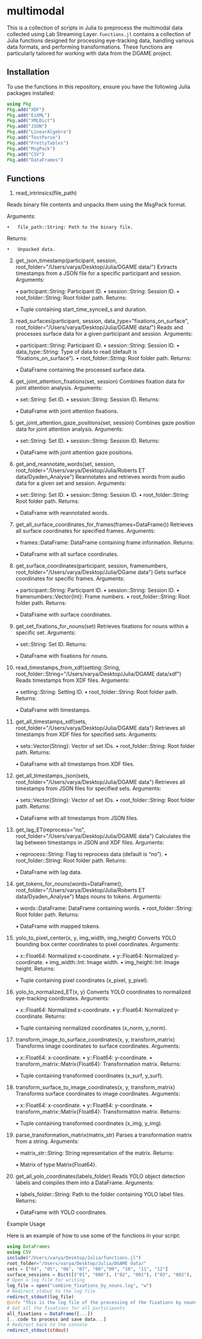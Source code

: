 # multimodal

This is a collection of scripts in Julia to preprocess the multimodal data collected using Lab Streaming Layer. `Functions.jl` contains a collection of Julia functions designed for processing eye-tracking data, handling various data formats, and performing transformations. These functions are particularly tailored for working with data from the DGAME project.

## Installation

To use the functions in this repository, ensure you have the following Julia packages installed:

```julia
using Pkg
Pkg.add("XDF")
Pkg.add("EzXML")
Pkg.add("XMLDict")
Pkg.add("JSON")
Pkg.add("LinearAlgebra")
Pkg.add("TextParse")
Pkg.add("PrettyTables")
Pkg.add("MsgPack")
Pkg.add("CSV")
Pkg.add("DataFrames")
```

## Functions


1. read_intrinsics(file_path)

Reads binary file contents and unpacks them using the MsgPack format.

Arguments:

    •	file_path::String: Path to the binary file.

Returns:

    •	Unpacked data.

2. get_json_timestamp(participant, session, root_folder="/Users/varya/Desktop/Julia/DGAME data/")
Extracts timestamps from a JSON file for a specific participant and session.
Arguments:

    •	participant::String: Participant ID.
    •	session::String: Session ID.
    •	root_folder::String: Root folder path.
Returns:

    •	Tuple containing start_time_synced_s and duration.

3. read_surfaces(participant, session, data_type="fixations_on_surface", root_folder="/Users/varya/Desktop/Julia/DGAME data/")
Reads and processes surface data for a given participant and session.
Arguments:

    •	participant::String: Participant ID.
    •	session::String: Session ID.
    •	data_type::String: Type of data to read (default is “fixations_on_surface”).
    •	root_folder::String: Root folder path.
Returns:

    •	DataFrame containing the processed surface data.

4. get_joint_attention_fixations(set, session)
Combines fixation data for joint attention analysis.
Arguments:

    •	set::String: Set ID.
    •	session::String: Session ID.
Returns:

    •	DataFrame with joint attention fixations.

5. get_joint_attention_gaze_positions(set, session)
Combines gaze position data for joint attention analysis.
Arguments:

    •	set::String: Set ID.
    •	session::String: Session ID.
Returns:

    •	DataFrame with joint attention gaze positions.

6. get_and_reannotate_words(set, session, root_folder="/Users/varya/Desktop/Julia/Roberts ET data/Dyaden_Analyse")
Reannotates and retrieves words from audio data for a given set and session.
Arguments:

    •	set::String: Set ID.
    •	session::String: Session ID.
    •	root_folder::String: Root folder path.
Returns:

    •	DataFrame with reannotated words.

7. get_all_surface_coordinates_for_frames(frames=DataFrame())
Retrieves all surface coordinates for specified frames.
Arguments:

    •	frames::DataFrame: DataFrame containing frame information.
Returns:

    •	DataFrame with all surface coordinates.

8. get_surface_coordinates(participant, session, framenumbers, root_folder="/Users/varya/Desktop/Julia/DGame data")
Gets surface coordinates for specific frames.
Arguments:

    •	participant::String: Participant ID.
    •	session::String: Session ID.
    •	framenumbers::Vector{Int}: Frame numbers.
    •	root_folder::String: Root folder path.
Returns:

    •	DataFrame with surface coordinates.

9. get_set_fixations_for_nouns(set)
Retrieves fixations for nouns within a specific set.
Arguments:

    •	set::String: Set ID.
Returns:

    •	DataFrame with fixations for nouns.

10. read_timestamps_from_xdf(setting::String, root_folder::String="/Users/varya/Desktop/Julia/DGAME data/xdf")
Reads timestamps from XDF files.
Arguments:

    •	setting::String: Setting ID.
    •	root_folder::String: Root folder path.
Returns:

    •	DataFrame with timestamps.

11. get_all_timestamps_xdf(sets, root_folder="/Users/varya/Desktop/Julia/DGAME data")
Retrieves all timestamps from XDF files for specified sets.
Arguments:

    •	sets::Vector{String}: Vector of set IDs.
    •	root_folder::String: Root folder path.
Returns:

    •	DataFrame with all timestamps from XDF files.

12. get_all_timestamps_json(sets, root_folder="/Users/varya/Desktop/Julia/DGAME data")
Retrieves all timestamps from JSON files for specified sets.
Arguments:

    •	sets::Vector{String}: Vector of set IDs.
    •	root_folder::String: Root folder path.
Returns:

    •	DataFrame with all timestamps from JSON files.

13. get_lag_ET(reprocess="no", root_folder="/Users/varya/Desktop/Julia/DGAME data")
Calculates the lag between timestamps in JSON and XDF files.
Arguments:

    •	reprocess::String: Flag to reprocess data (default is “no”).
    •	root_folder::String: Root folder path.
Returns:

    •	DataFrame with lag data.

14. get_tokens_for_nouns(words=DataFrame(), root_folder="/Users/varya/Desktop/Julia/Roberts ET data/Dyaden_Analyse")
Maps nouns to tokens.
Arguments:

    •	words::DataFrame: DataFrame containing words.
    •	root_folder::String: Root folder path.
Returns:

    •	DataFrame with mapped tokens.

15. yolo_to_pixel_center(x, y, img_width, img_height)
Converts YOLO bounding box center coordinates to pixel coordinates.
Arguments:

    •	x::Float64: Normalized x-coordinate.
    •	y::Float64: Normalized y-coordinate.
    •	img_width::Int: Image width.
    •	img_height::Int: Image height.
Returns:

    •	Tuple containing pixel coordinates (x_pixel, y_pixel).

16. yolo_to_normalized_ET(x, y)
Converts YOLO coordinates to normalized eye-tracking coordinates.
Arguments:

    •	x::Float64: Normalized x-coordinate.
    •	y::Float64: Normalized y-coordinate.
Returns:

    •	Tuple containing normalized coordinates (x_norm, y_norm).

17. transform_image_to_surface_coordinates(x, y, transform_matrix)
Transforms image coordinates to surface coordinates.
Arguments:

    •	x::Float64: x-coordinate.
    •	y::Float64: y-coordinate.
    •	transform_matrix::Matrix{Float64}: Transformation matrix.
Returns:

    •	Tuple containing transformed coordinates (x_surf, y_surf).

18. transform_surface_to_image_coordinates(x, y, transform_matrix)
Transforms surface coordinates to image coordinates.
Arguments:

    •	x::Float64: x-coordinate.
    •	y::Float64: y-coordinate.
    •	transform_matrix::Matrix{Float64}: Transformation matrix.
Returns:

    •	Tuple containing transformed coordinates (x_img, y_img).

19. parse_transformation_matrix(matrix_str)
Parses a transformation matrix from a string.
Arguments:

    •	matrix_str::String: String representation of the matrix.
Returns:

    •	Matrix of type Matrix{Float64}.

20. get_all_yolo_coordinates(labels_folder)
Reads YOLO object detection labels and compiles them into a DataFrame.
Arguments:

    •	labels_folder::String: Path to the folder containing YOLO label files.
Returns:

    •	DataFrame with YOLO coordinates.

Example Usage

Here is an example of how to use some of the functions in your script:

```julia
using DataFrames
using CSV
include("/Users/varya/Desktop/Julia/functions.jl")
root_folder="/Users/varya/Desktop/Julia/DGAME data/"
sets = ["04", "05", "06", "07", "08","09", "10", "11", "12"]
surface_sessions = Dict([("01", "000"), ("02", "001"), ("03", "002"), ("04", "003")])  
# Open a log file for writing
log_file = open("combine_fixations_by_nouns.log", "w")
# Redirect stdout to the log file
redirect_stdout(log_file)
@info "This is the log file of the processing of the fixations by nouns, you can find all the missing values and errors here"
# Get all the fixations for all participants
all_fixations = DataFrame([...])
[...code to process and save data...]
# Redirect back to the console
redirect_stdout(stdout)
```
